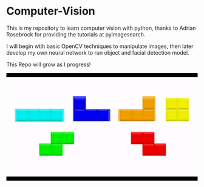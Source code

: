# Computer-Vision

This is my repository to learn computer vision with python, thanks to Adrian Rosebrock for providing the tutorials at pyimagesearch.

I will begin wtih basic OpenCV techniques to manipulate images, 
then later develop my own neural network to run object and facial detection model.

This Repo will grow as I progress!


![alt text](https://github.com/ujhoang/computer-vision/blob/master/2.%20Image%20processing/images/tetris.gif)

